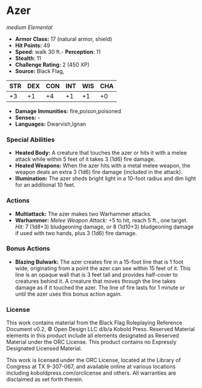 # Azer

*medium* *Elemental*

- **Armor Class:** 17 (natural armor, shield)
- **Hit Points:** 49 
- **Speed:** walk 30 ft.- **Perception**: 11
- **Stealth**: 11
- **Challenge Rating:** 2 (450 XP)
- **Source:** Black Flag,

| STR | DEX | CON | INT | WIS | CHA |
| --- | --- | --- | --- | --- | --- |
| +3 | +1 | +4 | +1 | +1 | +0 |

- **Damage Immunities:** fire,poison,poisoned
- **Senses:** -
- **Languages:** Dwarvish,Ignan

### Special Abilities

- **Heated Body:** A creature that touches the azer or hits it with a melee attack while within 5 feet of it takes 3 (1d6) fire damage.
- **Heated Weapons:** When the azer hits with a metal melee weapon, the weapon deals an extra 3 (1d6) fire damage (included in the attack).
- **Illumination:** The azer sheds bright light in a 10-foot radius and dim light for an additional 10 feet.

### Actions

- **Multiattack:** The azer makes two Warhammer attacks.
- **Warhammer:** _Melee Weapon Attack:_ +5 to hit, reach 5 ft., one target. _Hit:_ 7 (1d8+3) bludgeoning damage, or 8 (1d10+3) bludgeoning damage if used with two hands, plus 3 (1d6) fire damage.

### Bonus Actions

- **Blazing Bulwark:** The azer creates fire in a 15-foot line that is 1 foot wide, originating from a point the azer can see within 15 feet of it. This line is an opaque wall that is 3 feet tall and provides half-cover to creatures behind it. A creature that moves through the line takes damage as if it touched the azer. The line of fire lasts for 1 minute or until the azer uses this bonus action again.


### License

This work contains material from the Black Flag Roleplaying Reference Document v0.2, © Open Design LLC d/b/a Kobold Press. Reserved Material elements in this product include all elements designated as Reserved Material under the ORC License. This product contains no Expressly Designated Licensed Material.

This work is licensed under the ORC License, located at the Library of Congress at TX 9-307-067, and available online at various locations including koboldpress.com/orclicense and others. All warranties are disclaimed as set forth therein.
